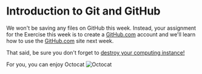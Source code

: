 # Introduction to Git and GitHub

We won't be saving any files on GitHub this week.
Instead, your assignment for the Exercise this week is to create a [GitHub.com](https://www.github.com) account and we'll learn how to use the [GitHub.com](https://www.github.com) site next week.

That said, be sure you don't forget to [destroy your computing instance!](destroy-instance.md)

For you, you can enjoy Octocat
![Octocat](https://camo.githubusercontent.com/4516a586e5a1c582f9eafc753344204ef9eda9f0/68747470733a2f2f662e636c6f75642e6769746875622e636f6d2f6173736574732f37323931392f3338313630392f30636637626537302d613565332d313165322d383934332d3661633761393533663236642e6a7067)
